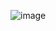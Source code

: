 ![image](https://github.com/aritradey-CS/ToDo-List/assets/81703791/4ac12a04-719d-4288-a3a1-feeb5b70cda2)
